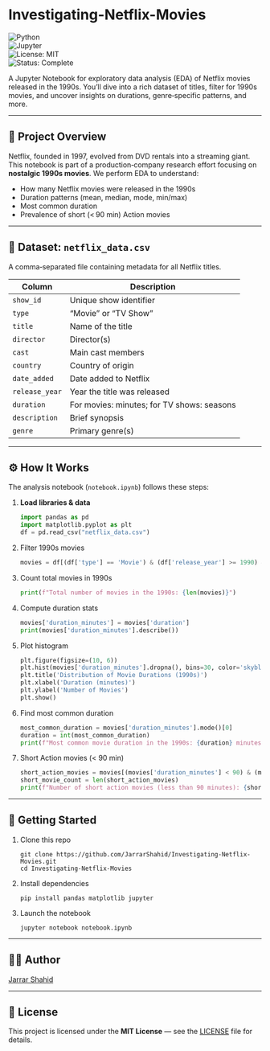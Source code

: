 # Investigating-Netflix-Movies

![Python](https://img.shields.io/badge/Python-3.x-blue.svg)  
![Jupyter](https://img.shields.io/badge/Notebook-Jupyter-orange.svg)  
![License: MIT](https://img.shields.io/badge/License-MIT-yellow.svg)  
![Status: Complete](https://img.shields.io/badge/Status-Complete-brightgreen.svg)

A Jupyter Notebook for exploratory data analysis (EDA) of Netflix movies released in the 1990s. You’ll dive into a rich dataset of titles, filter for 1990s movies, and uncover insights on durations, genre‐specific patterns, and more.

---

## 📌 Project Overview

Netflix, founded in 1997, evolved from DVD rentals into a streaming giant. This notebook is part of a production‐company research effort focusing on **nostalgic 1990s movies**. We perform EDA to understand:

- How many Netflix movies were released in the 1990s  
- Duration patterns (mean, median, mode, min/max)  
- Most common duration  
- Prevalence of short (< 90 min) Action movies  

---

## 📂 Dataset: `netflix_data.csv`

A comma‐separated file containing metadata for all Netflix titles.

| Column        | Description                                  |
|---------------|----------------------------------------------|
| `show_id`     | Unique show identifier                       |
| `type`        | “Movie” or “TV Show”                         |
| `title`       | Name of the title                            |
| `director`    | Director(s)                                  |
| `cast`        | Main cast members                            |
| `country`     | Country of origin                            |
| `date_added`  | Date added to Netflix                        |
| `release_year`| Year the title was released                  |
| `duration`    | For movies: minutes; for TV shows: seasons   |
| `description` | Brief synopsis                               |
| `genre`       | Primary genre(s)                             |

---

## ⚙️ How It Works

The analysis notebook (`notebook.ipynb`) follows these steps:

1. **Load libraries & data**  
   ```python
   import pandas as pd
   import matplotlib.pyplot as plt
   df = pd.read_csv("netflix_data.csv")

2. Filter 1990s movies
   ```python
   movies = df[(df['type'] == 'Movie') & (df['release_year'] >= 1990) & (df['release_year'] <= 1999)]

3. Count total movies in 1990s
   ```python
   print(f"Total number of movies in the 1990s: {len(movies)}")

4. Compute duration stats
   ```python
   movies['duration_minutes'] = movies['duration']
   print(movies['duration_minutes'].describe())

5. Plot histogram
   ```python
   plt.figure(figsize=(10, 6))
   plt.hist(movies['duration_minutes'].dropna(), bins=30, color='skyblue', edgecolor='black')
   plt.title('Distribution of Movie Durations (1990s)')
   plt.xlabel('Duration (minutes)')
   plt.ylabel('Number of Movies')
   plt.show()

6. Find most common duration
   ```python
   most_common_duration = movies['duration_minutes'].mode()[0]
   duration = int(most_common_duration) 
   print(f"Most common movie duration in the 1990s: {duration} minutes")

7. Short Action movies (< 90 min)
   ```python
   short_action_movies = movies[(movies['duration_minutes'] < 90) & (movies['genre'].str.contains('Action', na=False, case=False))]
   short_movie_count = len(short_action_movies)
   print(f"Number of short action movies (less than 90 minutes): {short_movie_count}")

---

## 🚀 Getting Started

1. Clone this repo
   ```
   git clone https://github.com/JarrarShahid/Investigating-Netflix-Movies.git
   cd Investigating-Netflix-Movies
   ```
2. Install dependencies
   ```
   pip install pandas matplotlib jupyter
   ```
3. Launch the notebook
   ```
   jupyter notebook notebook.ipynb
   ```
---

## 🧑‍💻 Author

[Jarrar Shahid](https://github.com/JarrarShahid)

---

## 📄 License

This project is licensed under the **MIT License** — see the [LICENSE](LICENSE) file for details.








































